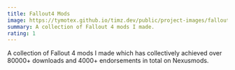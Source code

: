 ```yaml
---
title: Fallout4 Mods
image: https://tymotex.github.io/timz.dev/public/project-images/fallout-4-mod-thumbnail.png
summary: A collection of Fallout 4 mods I made.
rating: 1
---
```


A collection of Fallout 4 mods I made which has collectively achieved over 80000+ downloads and
4000+ endorsements in total on Nexusmods.
